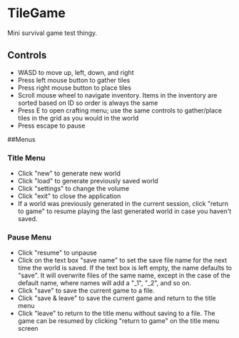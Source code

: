 # TileGame
Mini survival game test thingy.

## Controls
* WASD to move up, left, down, and right
* Press left mouse button to gather tiles
* Press right mouse button to place tiles
* Scroll mouse wheel to navigate inventory. Items in the inventory are sorted based on ID so order is always the same
* Press E to open crafting menu; use the same controls to gather/place tiles in the grid as you would in the world
* Press escape to pause

##Menus
### Title Menu
* Click "new" to generate new world
* Click "load" to generate previously saved world
* Click "settings" to change the volume
* Click "exit" to close the application
* If a world was previously generated in the current session, click "return to game" to resume playing the last generated world in case you haven't saved.


### Pause Menu
* Click "resume" to unpause
* Click on the text box "save name" to set the save file name for the next time the world is saved. If the text box is left empty, the name defaults to "save".
It will overwrite files of the same name, except in the case of the default name, where names will add a "_1", "_2", and so on.
* Click "save" to save the current game to a file.
* Click "save & leave" to save the current game and return to the title menu
* Click "leave" to return to the title menu without saving to a file. The game can be resumed by clicking "return to game" on the title menu screen

